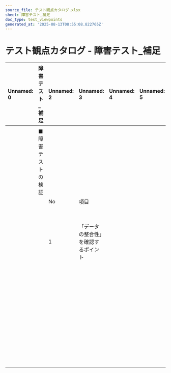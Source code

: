 ```yaml
---
source_file: テスト観点カタログ.xlsx
sheet: 障害テスト_補足
doc_type: test_viewpoints
generated_at: '2025-08-13T08:55:08.822765Z'
---
```


# テスト観点カタログ - 障害テスト_補足

| Unnamed: 0   | 障害テスト_補足   | Unnamed: 2   | Unnamed: 3         | Unnamed: 4   | Unnamed: 5   | Unnamed: 6   | Unnamed: 7                            |
|:-------------|:-----------|:-------------|:-------------------|:-------------|:-------------|:-------------|:--------------------------------------|
|              |            |              |                    |              |              |              |                                       |
|              | ■障害テストの検証  |              |                    |              |              |              |                                       |
|              |            | No           | 項目                 |              |              |              | 詳細                                    |
|              |            | 1            | 「データの整合性」を確認するポイント |              |              |              | ・「データの整合性」の確認は、下記のようなタイミングでの実施が考えられる。 |
|              |            |              |                    |              |              |              | ・サーバーダウン後                             |
|              |            |              |                    |              |              |              | ・トランザクション処理中の障害発生後                    |
|              |            |              |                    |              |              |              | ・ジョブのリトライ後                            |
